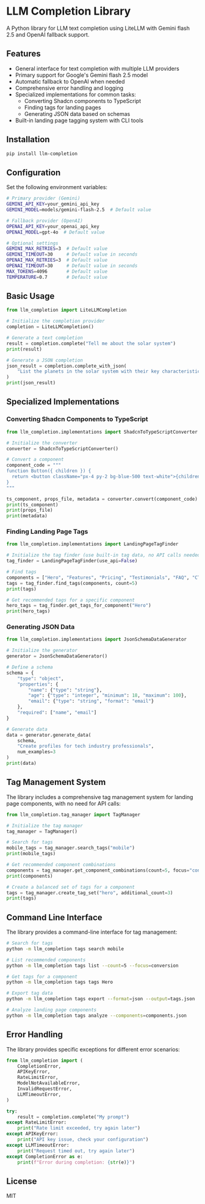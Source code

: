 # LLM Completion Library

A Python library for LLM text completion using LiteLLM with Gemini flash 2.5 and OpenAI fallback support.

## Features

- General interface for text completion with multiple LLM providers
- Primary support for Google's Gemini flash 2.5 model
- Automatic fallback to OpenAI when needed
- Comprehensive error handling and logging
- Specialized implementations for common tasks:
  - Converting Shadcn components to TypeScript
  - Finding tags for landing pages
  - Generating JSON data based on schemas
- Built-in landing page tagging system with CLI tools

## Installation

```bash
pip install llm-completion
```

## Configuration

Set the following environment variables:

```bash
# Primary provider (Gemini)
GEMINI_API_KEY=your_gemini_api_key
GEMINI_MODEL=models/gemini-flash-2.5  # Default value

# Fallback provider (OpenAI)
OPENAI_API_KEY=your_openai_api_key
OPENAI_MODEL=gpt-4o  # Default value

# Optional settings
GEMINI_MAX_RETRIES=3  # Default value
GEMINI_TIMEOUT=30     # Default value in seconds
OPENAI_MAX_RETRIES=3  # Default value
OPENAI_TIMEOUT=30     # Default value in seconds
MAX_TOKENS=4096       # Default value
TEMPERATURE=0.7       # Default value
```

## Basic Usage

```python
from llm_completion import LiteLLMCompletion

# Initialize the completion provider
completion = LiteLLMCompletion()

# Generate a text completion
result = completion.complete("Tell me about the solar system")
print(result)

# Generate a JSON completion
json_result = completion.complete_with_json(
    "List the planets in the solar system with their key characteristics"
)
print(json_result)
```

## Specialized Implementations

### Converting Shadcn Components to TypeScript

```python
from llm_completion.implementations import ShadcnToTypeScriptConverter

# Initialize the converter
converter = ShadcnToTypeScriptConverter()

# Convert a component
component_code = """
function Button({ children }) {
  return <button className="px-4 py-2 bg-blue-500 text-white">{children}</button>
}
"""

ts_component, props_file, metadata = converter.convert(component_code)
print(ts_component)
print(props_file)
print(metadata)
```

### Finding Landing Page Tags

```python
from llm_completion.implementations import LandingPageTagFinder

# Initialize the tag finder (use built-in tag data, no API calls needed)
tag_finder = LandingPageTagFinder(use_api=False)

# Find tags
components = ["Hero", "Features", "Pricing", "Testimonials", "FAQ", "CTA", "Footer"]
tags = tag_finder.find_tags(components, count=5)
print(tags)

# Get recommended tags for a specific component
hero_tags = tag_finder.get_tags_for_component("Hero")
print(hero_tags)
```

### Generating JSON Data

```python
from llm_completion.implementations import JsonSchemaDataGenerator

# Initialize the generator
generator = JsonSchemaDataGenerator()

# Define a schema
schema = {
    "type": "object",
    "properties": {
        "name": {"type": "string"},
        "age": {"type": "integer", "minimum": 18, "maximum": 100},
        "email": {"type": "string", "format": "email"}
    },
    "required": ["name", "email"]
}

# Generate data
data = generator.generate_data(
    schema,
    "Create profiles for tech industry professionals",
    num_examples=3
)
print(data)
```

## Tag Management System

The library includes a comprehensive tag management system for landing page components, with no need for API calls:

```python
from llm_completion.tag_manager import TagManager

# Initialize the tag manager
tag_manager = TagManager()

# Search for tags
mobile_tags = tag_manager.search_tags("mobile")
print(mobile_tags)

# Get recommended component combinations
components = tag_manager.get_component_combinations(count=5, focus="conversion")
print(components)

# Create a balanced set of tags for a component
tags = tag_manager.create_tag_set("hero", additional_count=3)
print(tags)
```

## Command Line Interface

The library provides a command-line interface for tag management:

```bash
# Search for tags
python -m llm_completion tags search mobile

# List recommended components
python -m llm_completion tags list --count=5 --focus=conversion

# Get tags for a component
python -m llm_completion tags tags Hero

# Export tag data
python -m llm_completion tags export --format=json --output=tags.json

# Analyze landing page components
python -m llm_completion tags analyze --components=components.json
```

## Error Handling

The library provides specific exceptions for different error scenarios:

```python
from llm_completion import (
    CompletionError,
    APIKeyError,
    RateLimitError,
    ModelNotAvailableError,
    InvalidRequestError,
    LLMTimeoutError,
)

try:
    result = completion.complete("My prompt")
except RateLimitError:
    print("Rate limit exceeded, try again later")
except APIKeyError:
    print("API key issue, check your configuration")
except LLMTimeoutError:
    print("Request timed out, try again later")
except CompletionError as e:
    print(f"Error during completion: {str(e)}")
```

## License

MIT